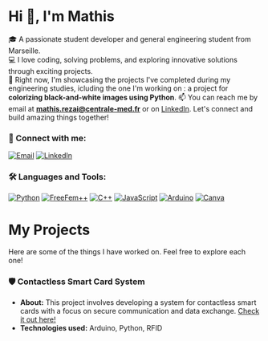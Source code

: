 # Hi 👋, I'm Mathis

🎓 A passionate student developer and general engineering student from Marseille.  
💻 I love coding, solving problems, and exploring innovative solutions through exciting projects.  
🚀 Right now, I'm showcasing the projects I've completed during my engineering studies, icluding the one I'm working on : a project for **colorizing black-and-white images using Python**. 
📫 You can reach me by email at **mathis.rezai@centrale-med.fr** or on [LinkedIn](https://www.linkedin.com/in/mathis-rezaï). Let's connect and build amazing things together!  



### 🌟 Connect with me:
<a href="mailto:mathis.rezai@centrale-med.fr" target="_blank"><img src="https://img.icons8.com/fluency/48/000000/new-post.png" alt="Email" /></a>
<a href="https://www.linkedin.com/in/mathis-rezaï" target="_blank"><img src="https://img.icons8.com/ios-filled/50/0077B5/linkedin.png" alt="LinkedIn" /></a>



### 🛠️ Languages and Tools:
<a href="https://www.python.org/" target="_blank"><img src="https://img.icons8.com/ios-filled/50/3776AB/python.png" alt="Python" /></a>
<a href="https://freefem.org/" target="_blank">
    <img src="https://img.icons8.com/ios-filled/50/FF3366/geometry.png" alt="FreeFem++" /></a>  <a href="https://cplusplus.com/" target="_blank"><img src="https://img.icons8.com/ios-filled/50/00599C/c-plus-plus-logo.png" alt="C++" /></a>
<a href="https://developer.mozilla.org/en-US/docs/Web/JavaScript" target="_blank"><img src="https://img.icons8.com/ios-filled/50/F7DF1E/javascript-logo.png" alt="JavaScript" /></a>
<a href="https://www.arduino.cc/" target="_blank"><img src="https://img.icons8.com/ios-filled/50/00979D/arduino.png" alt="Arduino" /></a>
<a href="https://www.canva.com/" target="_blank"><img src="https://img.icons8.com/ios-filled/50/00C4CC/canva.png" alt="Canva" /></a>

# My Projects 

Here are some of the things I have worked on. Feel free to explore each one!

### 🛡️ Contactless Smart Card System
 - **About:** This project involves developing a system for contactless smart cards with a focus on secure communication and data exchange. [Check it out here!](https://github.com/your-repo-link)  
 - **Technologies used:** Arduino, Python, RFID  
  
